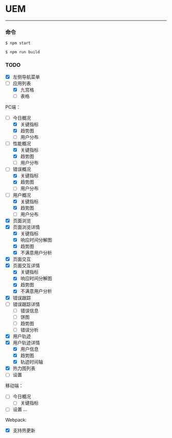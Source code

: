 # UEM

---

### 命令

```shell
$ npm start

$ npm run build
```

### TODO

- [x] 左侧导航菜单
- [ ] 应用列表
    - [x] 九宫格
    - [ ] 表格

PC端：
- [ ] 今日概况
    - [x] 关键指标
    - [x] 趋势图
    - [ ] 用户分布
- [ ] 性能概况
    - [x] 关键指标
    - [x] 趋势图
    - [ ] 用户分布
- [ ] 错误概况
    - [x] 关键指标
    - [x] 趋势图
    - [ ] 用户分布
- [ ] 用户概况
    - [x] 关键指标
    - [x] 趋势图
    - [ ] 用户分布
- [x] 页面浏览
- [x] 页面浏览详情
    - [x] 关键指标
    - [x] 响应时间分解图
    - [x] 趋势图
    - [x] 不满意用户分析
- [x] 页面交互
- [x] 页面交互详情
    - [x] 关键指标
    - [x] 响应时间分解图
    - [x] 趋势图
    - [x] 不满意用户分析
- [x] 错误跟踪
- [ ] 错误跟踪详情
    - [ ] 错误信息
    - [ ] 饼图
    - [ ] 趋势图
    - [ ] 错误分析
- [x] 用户轨迹
- [x] 用户轨迹详情
    - [x] 用户信息
    - [x] 趋势图
    - [x] 轨迹时间轴
- [x] 热力图列表
- [ ] 设置

移动端：
- [ ] 今日概况
    - [ ] 关键指标
- [ ] 设置
...

Webpack:
- [x] 支持热更新